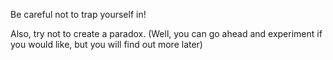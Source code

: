 Be careful not to trap yourself in!

Also, try not to create a paradox. (Well, you can go ahead and experiment if you would like, but you will find out more later)